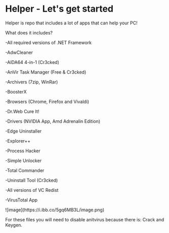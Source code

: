 # Helper - Let's get started
Helper is repo that includes a lot of apps that can help your PC!

What does it includes?
<p>-All required versions of .NET Framework</p>
<p>-AdwCleaner</p>
<p>-AIDA64 4-in-1 (Cr3cked)</p>
<p>-AnVir Task Manager (Free & Cr3cked)</p>
<p>-Archivers (7zip, WinRar)</p>
<p>-BoosterX</p>
<p>-Browsers (Chrome, Firefox and Vivaldi)</p>
<p>-Dr.Web Cure It!</p>
<p>-Drivers (NVIDIA App, Amd Adrenalin Edition)</p>
<p>-Edge Uninstaller</p>
<p>-Explorer++</p>
<p>-Process Hacker</p>
<p>-Simple Unlocker</p>
<p>-Total Commander</p>
<p>-Uninstall Tool (Cr3cked)</p>
<p>-All versions of VC Redist</p>
<p>-VirusTotal App</p>
![image](https://i.ibb.co/5gq6MB3L/image.png)

For these files you will need to disable anitvirus because there is: Crack and Keygen.



